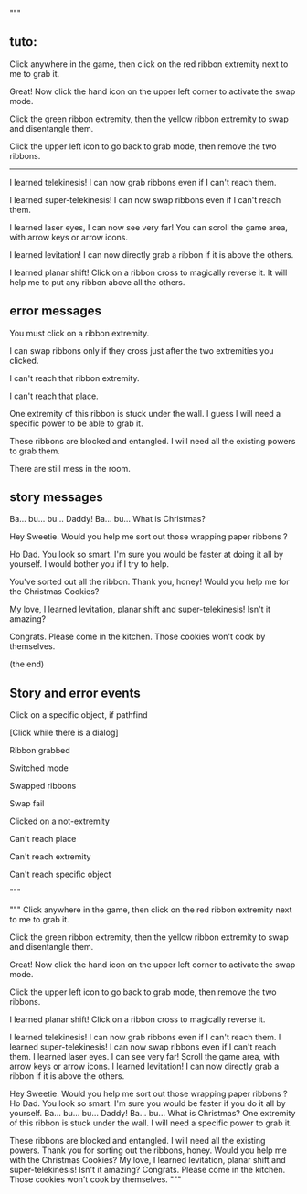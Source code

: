
"""

## tuto:

Click anywhere in the game, then click on the red ribbon extremity next to me to grab it.

Great! Now click the hand icon on the upper left corner to activate the swap mode.

Click the green ribbon extremity, then the yellow ribbon extremity to swap and disentangle them.

Click the upper left icon to go back to grab mode, then remove the two ribbons.

-------

I learned telekinesis! I can now grab ribbons even if
I can't reach them.

I learned super-telekinesis! I can now swap ribbons
even if I can't reach them.

I learned laser eyes, I can now see very far!
You can scroll the game area, with arrow keys or arrow icons.

I learned levitation! I can now directly grab a ribbon if it is above the others.

I learned planar shift! Click on a ribbon cross to magically reverse it. It will help me to put any ribbon above all the others.

## error messages

You must click on a ribbon extremity.

I can swap ribbons only if they cross just after
the two extremities you clicked.

I can't reach that ribbon extremity.

I can't reach that place.

One extremity of this ribbon is stuck under the wall. I guess I will need a specific power to be able to grab it.

These ribbons are blocked and entangled. I will need all the existing powers to grab them.

There are still mess in the room.

## story messages

Ba... bu... bu... Daddy! Ba... bu... What is Christmas?

Hey Sweetie. Would you help me sort out those wrapping paper ribbons ?

Ho Dad. You look so smart. I'm sure you would be faster at doing it all by yourself. I would bother you if I try to help.

You've sorted out all the ribbon.
Thank you, honey! Would you help me for the Christmas Cookies?

My love, I learned levitation, planar shift and super-telekinesis!
Isn't it amazing?

Congrats. Please come in the kitchen. Those cookies won't cook by themselves.

(the end)

## Story and error events

Click on a specific object, if pathfind

[Click while there is a dialog]

Ribbon grabbed

Switched mode

Swapped ribbons

Swap fail

Clicked on a not-extremity

Can't reach place

Can't reach extremity

Can't reach specific object

"""


"""
Click anywhere in the game,
then click on the red ribbon extremity
next to me to grab it.

Click the green ribbon extremity,
then the yellow ribbon extremity
to swap and disentangle them.

Great! Now click the hand icon on
the upper left corner to activate the swap mode.

Click the upper left icon to go back to grab mode,
then remove the two ribbons.

I learned planar shift! Click on a ribbon cross
to magically reverse it.

I learned telekinesis! I can now grab ribbons even if I can't reach them.
I learned super-telekinesis! I can now swap ribbons even if I can't reach them.
I learned laser eyes. I can see very far! Scroll the game area, with arrow keys or arrow icons.
I learned levitation! I can now directly grab a ribbon if it is above the others.

Hey Sweetie. Would you help me sort out those wrapping paper ribbons ?
Ho Dad. You look so smart. I'm sure you would be faster if you do it all by yourself.
Ba... bu... bu... Daddy! Ba... bu... What is Christmas?
One extremity of this ribbon is stuck under the wall. I will need a specific power to grab it.

These ribbons are blocked and entangled. I will need all the existing powers.
Thank you for sorting out the ribbons, honey. Would you help me with the Christmas Cookies?
My love, I learned levitation, planar shift and super-telekinesis! Isn't it amazing?
Congrats. Please come in the kitchen. Those cookies won't cook by themselves.
"""
